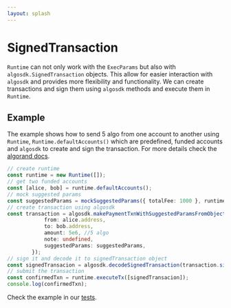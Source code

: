 ```yaml
---
layout: splash
---
```


# SignedTransaction

`Runtime` can not only work with the `ExecParams` but also with `algosdk.SignedTransaction` objects. This allow for easier interaction with `algosdk` and provides more flexibility and functionality. We can create transactions and sign them using `algosdk` methods and execute them in `Runtime`. 

## Example

The example shows how to send 5 algo from one account to another using `Runtime`, `Runtime.defaultAccounts()` which are predefined, funded accounts and `algosdk` to create and sign the transaction. For more details check the [algorand docs](https://developer.algorand.org/docs/sdks/javascript/#build-first-transaction).

```ts
// create runtime
const runtime = new Runtime([]);
// get two funded accounts
const [alice, bob] = runtime.defaultAccounts();
// mock suggested params
const suggestedParams = mockSuggestedParams({ totalFee: 1000 }, runtime.getRound());
// create transaction using algosdk
const transaction = algosdk.makePaymentTxnWithSuggestedParamsFromObject({
            from: alice.address, 
            to: bob.address, 
            amount: 5e6, //5 algo 
            note: undefined,
            suggestedParams: suggestedParams,
        });
// sign it and decode it to signedTransaction object
const signedTransacion = algosdk.decodeSignedTransaction(transaction.signTxn(alice.account.sk));
// submit the transaction
const confirmedTxn = runtime.executeTx([signedTransacion]);
console.log(confirmedTxn);
```
Check the example in our [tests](../../packages/runtime/test/src/guide-examples.ts).